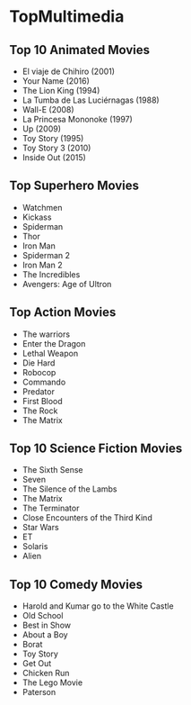 # TopMultimedia


## Top 10 Animated Movies

- El viaje de Chihiro (2001)
- Your Name (2016)
- The Lion King (1994)
- La Tumba de Las Luciérnagas (1988)
- Wall-E (2008)
- La Princesa Mononoke (1997)
- Up (2009)
- Toy Story (1995)
- Toy Story 3 (2010)
- Inside Out (2015)

## Top Superhero Movies

- Watchmen
- Kickass
- Spiderman
- Thor
- Iron Man
- Spiderman 2
- Iron Man 2
- The Incredibles
- Avengers: Age of Ultron

## Top Action Movies

- The warriors
- Enter the Dragon
- Lethal Weapon
- Die Hard
- Robocop
- Commando
- Predator
- First Blood
- The Rock
- The Matrix

## Top 10 Science Fiction Movies

- The Sixth Sense
- Seven
- The Silence of the Lambs
- The Matrix
- The Terminator
- Close Encounters of the Third Kind
- Star Wars
- ET
- Solaris
- Alien

## Top 10 Comedy Movies

- Harold and Kumar go to the White Castle
- Old School
- Best in Show
- About a Boy
- Borat
- Toy Story
- Get Out
- Chicken Run
- The Lego Movie
- Paterson
